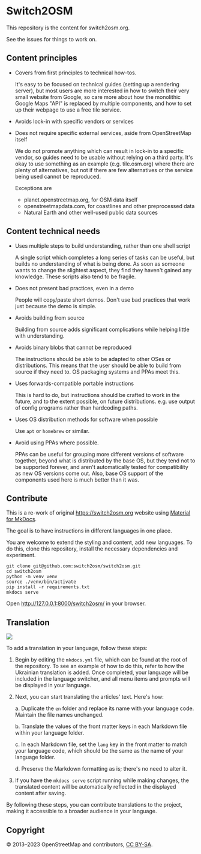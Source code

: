 # Switch2OSM

This repository is the content for switch2osm.org.

See the issues for things to work on.

## Content principles ##

* Covers from first principles to technical how-tos.

  It's easy to be focused on technical guides (setting up a rendering server), but most users are more interested in how to switch their very small website from Google, so care more about how the monolithic Google Maps "API" is replaced by multiple components, and how to set up their webpage to use a free tile service.

* Avoids lock-in with specific vendors or services
* Does not require specific external services, aside from OpenStreetMap itself

  We do not promote anything which can result in lock-in to a specific vendor, so guides need to be usable without relying on a third party. It's okay to use something as an example (e.g. tile.osm.org) where there are plenty of alternatives, but not if there are few alternatives or the service being used cannot be reproduced.

  Exceptions are
  * planet.openstreetmap.org, for OSM data itself
  * openstreetmapdata.com, for coastlines and other preprocessed data
  * Natural Earth and other well-used public data sources

## Content technical needs ##

* Uses multiple steps to build understanding, rather than one shell script

  A single script which completes a long series of tasks can be useful, but builds no understanding of what is being done. As soon as someone wants to change the slightest aspect, they find they haven't gained any knowledge. These scripts also tend to be fragile.

* Does not present bad practices, even in a demo

  People will copy/paste short demos. Don't use bad practices that work just because the demo is simple.

* Avoids building from source

  Building from source adds significant complications while helping little with understanding.

* Avoids binary blobs that cannot be reproduced

  The instructions should be able to be adapted to other OSes or distributions. This means that the user should be able to build from source if they need to. OS packaging systems and PPAs meet this.

* Uses forwards-compatible portable instructions

  This is hard to do, but instructions should be crafted to work in the future, and to the extent possible, on future distributions. e.g. use output of config programs rather than hardcoding paths.

* Uses OS distribution methods for software when possible

  Use `apt` or `homebrew` or similar.

* Avoid using PPAs where possible.

  PPAs can be useful for grouping more different versions of software together, beyond what is distributed by the base OS, but they tend not to be supported forever, and aren't automatically tested for compatibility as new OS versions come out.  Also, base OS support of the components used here is much better than it was.

## Contribute

This is a re-work of original <https://switch2osm.org> website using [Material for MkDocs](https://squidfunk.github.io/mkdocs-material/).

The goal is to have instructions in different languages in one place.

You are welcome to extend the styling and content, add new languages. To do this, clone this repository, install the necessary dependencies and experiment.

```
git clone git@github.com:switch2osm/switch2osm.git
cd switch2osm
python -m venv venv
source ./venv/bin/activate
pip install -r requirements.txt
mkdocs serve
```

Open <http://127.0.0.1:8000/switch2osm/> in your browser.

## Translation

![](assets/help-to-translate.png)

<!-- Translation into other languages is carried out on [Transifex](https://app.transifex.com/openstreetmap/switch2osm/dashboard/). Click "Help to translate" in the language switcher to get there. -->

To add a translation in your language, follow these steps:

1. Begin by editing the `mkdocs.yml` file, which can be found at the root of the repository. To see an example of how to do this, refer to how the Ukrainian translation is added. Once completed, your language will be included in the language switcher, and all menu items and prompts will be displayed in your language.

2. Next, you can start translating the articles' text. Here's how:

   a. Duplicate the `en` folder and replace its name with your language code. Maintain the file names unchanged.

   b. Translate the values of the front matter keys in each Markdown file within your language folder.

   c. In each Markdown file, set the `lang` key in the front matter to match your language code, which should be the same as the name of your language folder.

   d. Preserve the Markdown formatting as is; there's no need to alter it.

3. If you have the `mkdocs serve` script running while making changes, the translated content will be automatically reflected in the displayed content after saving.

By following these steps, you can contribute translations to the project, making it accessible to a broader audience in your language.

## Copyright

© 2013–2023 OpenStreetMap and contributors, [CC BY-SA](http://creativecommons.org/licenses/by-sa/2.0/).
